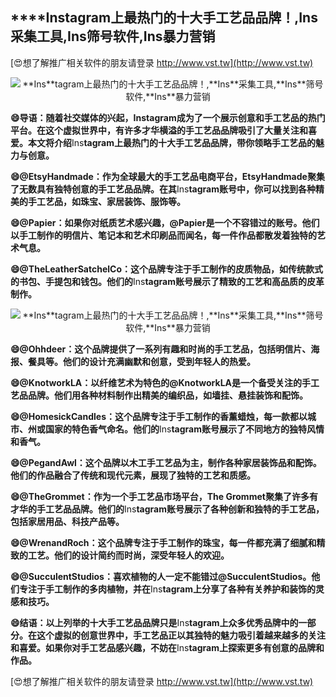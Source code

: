 ## ****Ins**tagram上最热门的十大手工艺品品牌！,**Ins**采集工具,**Ins**筛号软件,**Ins**暴力营销**

[😍想了解推广相关软件的朋友请登录 http://www.vst.tw](http://www.vst.tw)

 <center><img src="https://vst.tw/MP4/tuiguang/png/0.png" alt="**Ins**tagram上最热门的十大手工艺品品牌！,**Ins**采集工具,**Ins**筛号软件,**Ins**暴力营销"></center>

**😄导语：随着社交媒体的兴起，**Ins**tagram成为了一个展示创意和手工艺品的热门平台。在这个虚拟世界中，有许多才华横溢的手工艺品品牌吸引了大量关注和喜爱。本文将介绍**Ins**tagram上最热门的十大手工艺品品牌，带你领略手工艺品的魅力与创意。**

**😄@EtsyHandmade：作为全球最大的手工艺品电商平台，EtsyHandmade聚集了无数具有独特创意的手工艺品品牌。在其**Ins**tagram账号中，你可以找到各种精美的手工艺品，如珠宝、家居装饰、服饰等。**

**😄@Papier：如果你对纸质艺术感兴趣，@Papier是一个不容错过的账号。他们以手工制作的明信片、笔记本和艺术印刷品而闻名，每一件作品都散发着独特的艺术气息。**

**😄@TheLeatherSatchelCo：这个品牌专注于手工制作的皮质物品，如传统款式的书包、手提包和钱包。他们的**Ins**tagram账号展示了精致的工艺和高品质的皮革制作。**

 <center><img src="https://vst.tw/MP4/tuiguang/png/5.png" alt="**Ins**tagram上最热门的十大手工艺品品牌！,**Ins**采集工具,**Ins**筛号软件,**Ins**暴力营销"></center>

**😄@Ohhdeer：这个品牌提供了一系列有趣和时尚的手工艺品，包括明信片、海报、餐具等。他们的设计充满幽默和创意，受到年轻人的热爱。**

**😄@KnotworkLA：以纤维艺术为特色的@KnotworkLA是一个备受关注的手工艺品品牌。他们用各种材料制作出精美的编织品，如墙挂、悬挂装饰和配饰。**

**😄@HomesickCandles：这个品牌专注于手工制作的香薰蜡烛，每一款都以城市、州或国家的特色香气命名。他们的**Ins**tagram账号展示了不同地方的独特风情和香气。**

**😄@PegandAwl：这个品牌以木工手工艺品为主，制作各种家居装饰品和配饰。他们的作品融合了传统和现代元素，展现了独特的工艺和质感。**

**😄@TheGrommet：作为一个手工艺品市场平台，The Grommet聚集了许多有才华的手工艺品品牌。他们的**Ins**tagram账号展示了各种创新和独特的手工艺品，包括家居用品、科技产品等。**

**😄@WrenandRoch：这个品牌专注于手工制作的珠宝，每一件都充满了细腻和精致的工艺。他们的设计简约而时尚，深受年轻人的欢迎。**

**😄@SucculentStudios：喜欢植物的人一定不能错过@SucculentStudios。他们专注于手工制作的多肉植物，并在**Ins**tagram上分享了各种有关养护和装饰的灵感和技巧。**

**😄结语：以上列举的十大手工艺品品牌只是**Ins**tagram上众多优秀品牌中的一部分。在这个虚拟的创意世界中，手工艺品正以其独特的魅力吸引着越来越多的关注和喜爱。如果你对手工艺品感兴趣，不妨在**Ins**tagram上探索更多有创意的品牌和作品。**

[😍想了解推广相关软件的朋友请登录 http://www.vst.tw](http://www.vst.tw)



